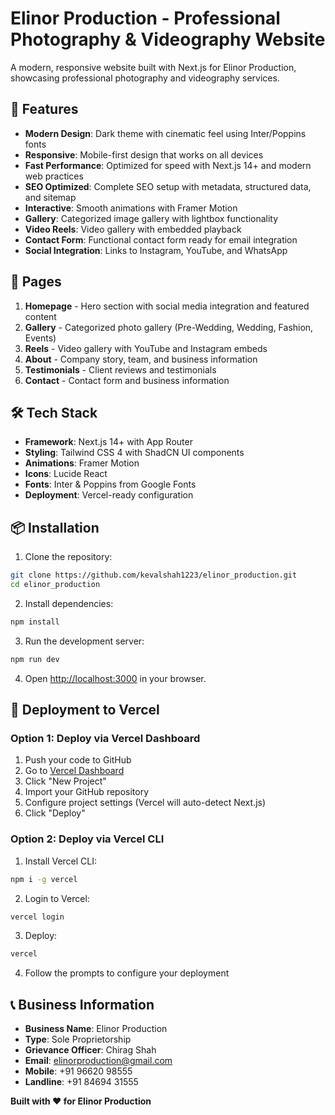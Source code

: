 # Elinor Production - Professional Photography & Videography Website

A modern, responsive website built with Next.js for Elinor Production, showcasing professional photography and videography services.

## 🌟 Features

- **Modern Design**: Dark theme with cinematic feel using Inter/Poppins fonts
- **Responsive**: Mobile-first design that works on all devices
- **Fast Performance**: Optimized for speed with Next.js 14+ and modern web practices
- **SEO Optimized**: Complete SEO setup with metadata, structured data, and sitemap
- **Interactive**: Smooth animations with Framer Motion
- **Gallery**: Categorized image gallery with lightbox functionality
- **Video Reels**: Video gallery with embedded playback
- **Contact Form**: Functional contact form ready for email integration
- **Social Integration**: Links to Instagram, YouTube, and WhatsApp

## 🚀 Pages

1. **Homepage** - Hero section with social media integration and featured content
2. **Gallery** - Categorized photo gallery (Pre-Wedding, Wedding, Fashion, Events)
3. **Reels** - Video gallery with YouTube and Instagram embeds
4. **About** - Company story, team, and business information
5. **Testimonials** - Client reviews and testimonials
6. **Contact** - Contact form and business information

## 🛠️ Tech Stack

- **Framework**: Next.js 14+ with App Router
- **Styling**: Tailwind CSS 4 with ShadCN UI components
- **Animations**: Framer Motion
- **Icons**: Lucide React
- **Fonts**: Inter & Poppins from Google Fonts
- **Deployment**: Vercel-ready configuration

## 📦 Installation

1. Clone the repository:

```bash
git clone https://github.com/kevalshah1223/elinor_production.git
cd elinor_production
```

2. Install dependencies:

```bash
npm install
```

3. Run the development server:

```bash
npm run dev
```

4. Open [http://localhost:3000](http://localhost:3000) in your browser.

## 🚀 Deployment to Vercel

### Option 1: Deploy via Vercel Dashboard

1. Push your code to GitHub
2. Go to [Vercel Dashboard](https://vercel.com/dashboard)
3. Click "New Project"
4. Import your GitHub repository
5. Configure project settings (Vercel will auto-detect Next.js)
6. Click "Deploy"

### Option 2: Deploy via Vercel CLI

1. Install Vercel CLI:

```bash
npm i -g vercel
```

2. Login to Vercel:

```bash
vercel login
```

3. Deploy:

```bash
vercel
```

4. Follow the prompts to configure your deployment

## 📞 Business Information

- **Business Name**: Elinor Production
- **Type**: Sole Proprietorship
- **Grievance Officer**: Chirag Shah
- **Email**: elinorproduction@gmail.com
- **Mobile**: +91 96620 98555
- **Landline**: +91 84694 31555

**Built with ❤️ for Elinor Production**
